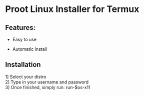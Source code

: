# Proot Linux Installer for Termux

## Features:

* Easy to use

* Automatic Install

## Installation

1] Select your distro  
2] Type in your username and password  
3] Once finished, simply run: run-$os-x11


